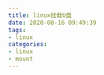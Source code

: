 ```yaml
---
title: linux挂载U盘
date: 2020-08-16 09:49:39
tags: 
- linux
categories:
- linux
- mount
---
```


<!--more-->